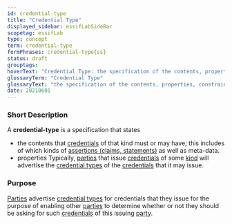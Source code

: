 ```yaml
---
id: credential-type
title: "Credential Type"
displayed_sidebar: essifLabSideBar
scopetag: essifLab
type: concept
term: credential-type
formPhrases: credential-type{ss}
status: draft
grouptags:
hoverText: "Credential Type: the specification of the contents, properties, constraints etc. that Credentials of this type must have/comply with."
glossaryTerm: "Credential Type"
glossaryText: "the specification of the contents, properties, constraints etc. that [credential](@) of this type must have/comply with."
date: 20210601
---
```


### Short Description
A **credential-type** is a specification that states
- the contents that [credentials](@) of that kind must or may have; this includes of which kinds of [assertions (claims, statements)](assertion@) as well as meta-data.
- properties Typically, [parties](@) that issue [credentials](@) of some [kind](credential-type@) will advertise the [credential types](credential-type@) of the [credentials](@) that it may issue.

### Purpose
[Parties](@) advertise [credential types](credential-type@) for credentials that they issue for the purpose of enabling other [parties](@) to determine whether or not they should be asking for such [credentials](@) of this issuing [party](@).